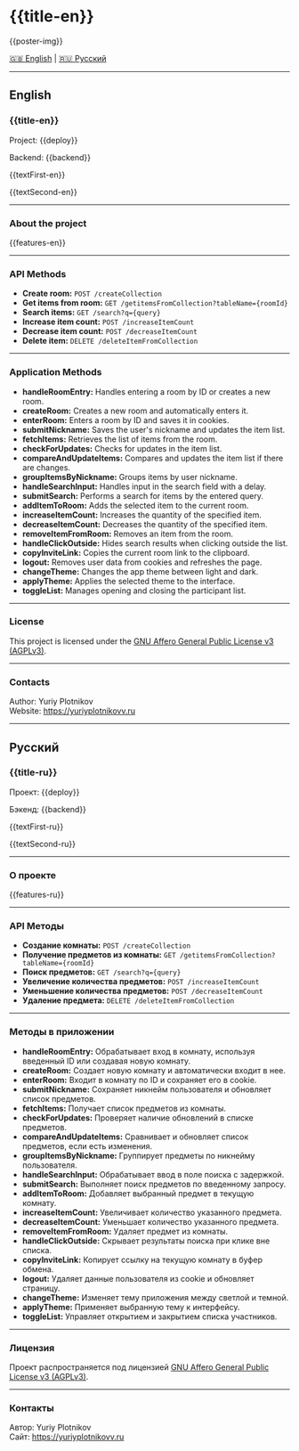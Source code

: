 # {{title-en}}

{{poster-img}}

[🇬🇧 English](#english) | [🇷🇺 Русский](#русский)

---

## English

### {{title-en}}

Project: {{deploy}}

Backend: {{backend}}

{{textFirst-en}}

{{textSecond-en}}

---

### About the project

{{features-en}}

---

### API Methods

- **Create room:** `POST /createCollection`
- **Get items from room:** `GET /getitemsFromCollection?tableName={roomId}`
- **Search items:** `GET /search?q={query}`
- **Increase item count:** `POST /increaseItemCount`
- **Decrease item count:** `POST /decreaseItemCount`
- **Delete item:** `DELETE /deleteItemFromCollection`

---

### Application Methods

- **handleRoomEntry:** Handles entering a room by ID or creates a new room.
- **createRoom:** Creates a new room and automatically enters it.
- **enterRoom:** Enters a room by ID and saves it in cookies.
- **submitNickname:** Saves the user's nickname and updates the item list.
- **fetchItems:** Retrieves the list of items from the room.
- **checkForUpdates:** Checks for updates in the item list.
- **compareAndUpdateItems:** Compares and updates the item list if there are changes.
- **groupItemsByNickname:** Groups items by user nickname.
- **handleSearchInput:** Handles input in the search field with a delay.
- **submitSearch:** Performs a search for items by the entered query.
- **addItemToRoom:** Adds the selected item to the current room.
- **increaseItemCount:** Increases the quantity of the specified item.
- **decreaseItemCount:** Decreases the quantity of the specified item.
- **removeItemFromRoom:** Removes an item from the room.
- **handleClickOutside:** Hides search results when clicking outside the list.
- **copyInviteLink:** Copies the current room link to the clipboard.
- **logout:** Removes user data from cookies and refreshes the page.
- **changeTheme:** Changes the app theme between light and dark.
- **applyTheme:** Applies the selected theme to the interface.
- **toggleList:** Manages opening and closing the participant list.

---

### License

This project is licensed under the [GNU Affero General Public License v3 (AGPLv3)](https://www.gnu.org/licenses/agpl-3.0.html).

---

### Contacts

Author: Yuriy Plotnikov  
Website: https://yuriyplotnikovv.ru

---

## Русский

### {{title-ru}}

Проект: {{deploy}}

Бэкенд: {{backend}}

{{textFirst-ru}}

{{textSecond-ru}}

---

### О проекте

{{features-ru}}

---

### API Методы

- **Создание комнаты:** `POST /createCollection`
- **Получение предметов из комнаты:** `GET /getitemsFromCollection?tableName={roomId}`
- **Поиск предметов:** `GET /search?q={query}`
- **Увеличение количества предметов:** `POST /increaseItemCount`
- **Уменьшение количества предметов:** `POST /decreaseItemCount`
- **Удаление предмета:** `DELETE /deleteItemFromCollection`

---

### Методы в приложении

- **handleRoomEntry:** Обрабатывает вход в комнату, используя введенный ID или создавая новую комнату.
- **createRoom:** Создает новую комнату и автоматически входит в нее.
- **enterRoom:** Входит в комнату по ID и сохраняет его в cookie.
- **submitNickname:** Сохраняет никнейм пользователя и обновляет список предметов.
- **fetchItems:** Получает список предметов из комнаты.
- **checkForUpdates:** Проверяет наличие обновлений в списке предметов.
- **compareAndUpdateItems:** Сравнивает и обновляет список предметов, если есть изменения.
- **groupItemsByNickname:** Группирует предметы по никнейму пользователя.
- **handleSearchInput:** Обрабатывает ввод в поле поиска с задержкой.
- **submitSearch:** Выполняет поиск предметов по введенному запросу.
- **addItemToRoom:** Добавляет выбранный предмет в текущую комнату.
- **increaseItemCount:** Увеличивает количество указанного предмета.
- **decreaseItemCount:** Уменьшает количество указанного предмета.
- **removeItemFromRoom:** Удаляет предмет из комнаты.
- **handleClickOutside:** Скрывает результаты поиска при клике вне списка.
- **copyInviteLink:** Копирует ссылку на текущую комнату в буфер обмена.
- **logout:** Удаляет данные пользователя из cookie и обновляет страницу.
- **changeTheme:** Изменяет тему приложения между светлой и темной.
- **applyTheme:** Применяет выбранную тему к интерфейсу.
- **toggleList:** Управляет открытием и закрытием списка участников.

---

### Лицензия

Проект распространяется под лицензией [GNU Affero General Public License v3 (AGPLv3)](https://www.gnu.org/licenses/agpl-3.0.html).

---

### Контакты

Автор: Yuriy Plotnikov  
Сайт: https://yuriyplotnikovv.ru  
